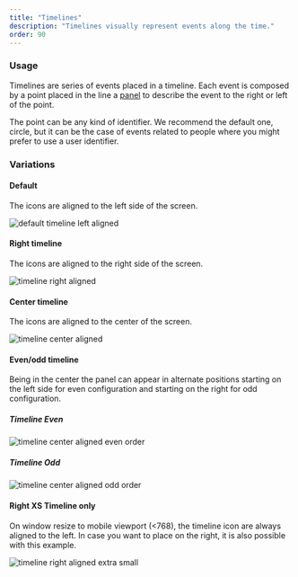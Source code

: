 ```yaml
---
title: "Timelines"
description: "Timelines visually represent events along the time."
order: 90
---
```


### Usage

Timelines are series of events placed in a timeline. Each event is composed by a point placed in the line a [panel](../panel) to describe the event to the right or left of the point.

The point can be any kind of identifier. We recommend the default one, circle, but it can be the case of events related to people where you might prefer to use a user identifier.

### Variations

#### Default

The icons are aligned to the left side of the screen.

![default timeline left aligned](/images/lexicon-1/timelineDefault.png)

#### Right timeline

The icons are aligned to the right side of the screen.

![timeline right aligned](/images/lexicon-1/timelineRight.png)

#### Center timeline

The icons are aligned to the center of the screen.

![timeline center aligned](/images/lexicon-1/timelineCenter.png)

#### Even/odd timeline

Being in the center the panel can appear in alternate positions starting on the left side for even configuration and starting on the right for odd configuration.

##### **Timeline Even**
![timeline center aligned even order](/images/lexicon-1/timelineCenterEven.png)

##### **Timeline Odd**
![timeline center aligned odd order](/images/lexicon-1/timelineCenterOdd.png)


#### Right XS Timeline only

On window resize to mobile viewport (<768), the timeline icon are always aligned to the left. In case you want to place on the right, it is also possible with this example.

![timeline right aligned extra small ](/images/lexicon-1/timelineCenterRightXSOnly.png)
